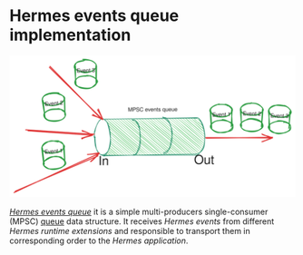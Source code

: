 # Hermes events queue implementation

![event_queue](./../images/event_queue.svg)

[*Hermes events queue*](./../05_building_block_view/hermes_core.md#hermes-events-queue) it is a simple multi-producers
single-consumer (MPSC) [queue](https://en.wikipedia.org/wiki/Queue_(abstract_data_type)) data structure.
It receives *Hermes events* from different *Hermes runtime extensions*
and responsible to transport them in corresponding order to the *Hermes application*.
